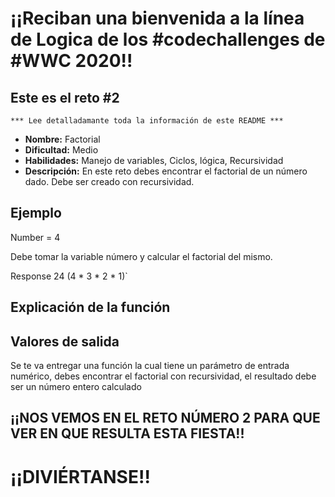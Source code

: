 
# ¡¡Reciban una bienvenida a la línea de Logica de los #codechallenges de #WWC 2020!!

## Este es el reto #2

    *** Lee detalladamante toda la información de este README ***

- **Nombre:**  Factorial
- **Dificultad:** Medio
- **Habilidades:** Manejo de variables, Ciclos, lógica, Recursividad
- **Descripción:** 
En este reto debes encontrar el factorial de un número dado. Debe ser creado con recursividad.

## Ejemplo

Number = 4

Debe tomar la variable número y calcular el factorial del mismo.

Response 24 (4 * 3 * 2 * 1)`

## Explicación de la función


## Valores de salida

Se te va entregar una función la cual tiene un parámetro de entrada numérico, debes encontrar el factorial con recursividad, el resultado debe ser un número entero calculado

## ¡¡NOS VEMOS EN EL RETO NÚMERO 2 PARA QUE VER EN QUE RESULTA ESTA FIESTA!! 
# ¡¡DIVIÉRTANSE!!
